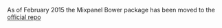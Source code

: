 As of February 2015 the Mixpanel Bower package has been moved to the [official repo](https://github.com/mixpanel/mixpanel-js)
